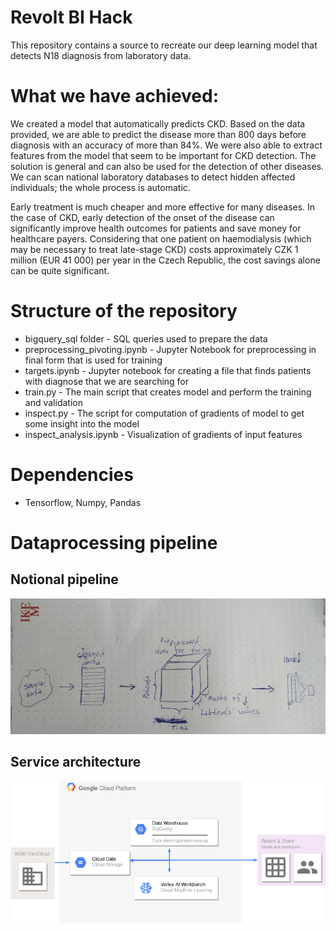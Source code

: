 # Revolt BI Hack

This repository contains a source to recreate our deep learning model
that detects N18 diagnosis from laboratory data.


# What we have achieved:

We created a model that automatically predicts CKD. Based on the data provided, we are able to predict the disease more than 800 days before diagnosis with an accuracy of more than 84%. 
We were also able to extract features from the model that seem to be important for CKD detection. 
The solution is general and can also be used for the detection of other diseases.
We can scan national laboratory databases to detect hidden affected individuals; the whole process is automatic. 

Early treatment is much cheaper and more effective for many diseases. In the case of CKD, early detection of the onset of the disease can significantly improve health outcomes for patients and save money for healthcare payers. Considering that one patient on haemodialysis (which may be necessary to treat late-stage CKD) costs approximately CZK 1 million (EUR 41 000) per year in the Czech Republic, the cost savings alone can be quite significant.


# Structure of the repository

* bigquery_sql folder - SQL queries used to prepare the data
* preprocessing_pivoting.ipynb - Jupyter Notebook for preprocessing in final form that is used for training
* targets.ipynb - Jupyter notebook for creating a file that finds patients with diagnose that we are searching for
* train.py - The main script that creates model and perform the training and validation
* inspect.py - The script for computation of gradients of model to get some insight into the model
* inspect_analysis.ipynb - Visualization of gradients of input features


# Dependencies

* Tensorflow, Numpy, Pandas


# Dataprocessing pipeline
## Notional pipeline
![Pipeline](imgs/arch.jpg)
## Service architecture
![Service architecture](imgs/current_service_architecture.png)
